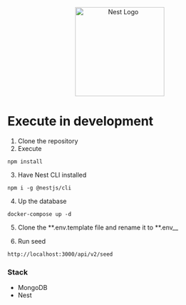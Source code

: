 <p align="center">
  <a href="http://nestjs.com/" target="blank"><img src="https://nestjs.com/img/logo-small.svg" width="200" alt="Nest Logo" /></a>
</p>

# Execute in development

1. Clone the repository
2. Execute

```
npm install
```

3. Have Nest CLI installed

```
npm i -g @nestjs/cli
```

4. Up the database

```
docker-compose up -d
```

5. Clone the **.env.template file and rename it to **.env\_\_

6. Run seed

```
http://localhost:3000/api/v2/seed
```

### Stack

- MongoDB
- Nest

